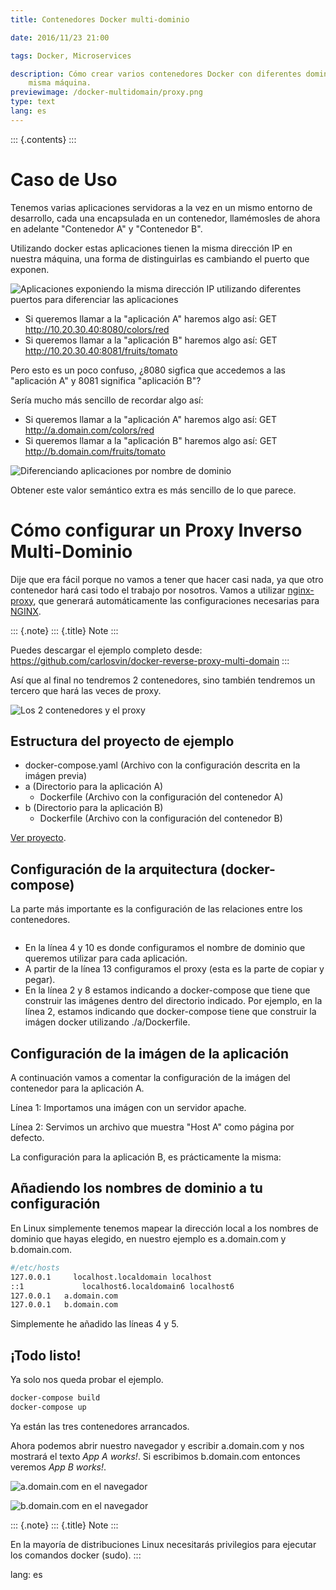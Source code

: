 ```yaml
---
title: Contenedores Docker multi-dominio

date: 2016/11/23 21:00

tags: Docker, Microservices

description: Cómo crear varios contenedores Docker con diferentes dominios en la
    misma máquina.
previewimage: /docker-multidomain/proxy.png
type: text
lang: es
---
```



::: {.contents}
:::

Caso de Uso
===========

Tenemos varias aplicaciones servidoras a la vez en un mismo entorno de
desarrollo, cada una encapsulada en un contenedor, llamémosles de ahora
en adelante \"Contenedor A\" y \"Contenedor B\".

Utilizando docker estas aplicaciones tienen la misma dirección IP en
nuestra máquina, una forma de distinguirlas es cambiando el puerto que
exponen.

![Aplicaciones exponiendo la misma dirección IP utilizando diferentes
puertos para diferenciar las aplicaciones](/docker-multidomain/ip.png)

-   Si queremos llamar a la \"aplicación A\" haremos algo así: GET
    <http://10.20.30.40:8080/colors/red>
-   Si queremos llamar a la \"aplicación B\" haremos algo así: GET
    <http://10.20.30.40:8081/fruits/tomato>

Pero esto es un poco confuso, ¿8080 sigfica que accedemos a las
\"aplicación A\" y 8081 significa \"aplicación B\"?

Sería mucho más sencillo de recordar algo así:

-   Si queremos llamar a la \"aplicación A\" haremos algo así: GET
    <http://a.domain.com/colors/red>
-   Si queremos llamar a la \"aplicación B\" haremos algo así: GET
    <http://b.domain.com/fruits/tomato>

![Diferenciando aplicaciones por nombre de
dominio](/docker-multidomain/domain.png)

Obtener este valor semántico extra es más sencillo de lo que parece.

Cómo configurar un Proxy Inverso Multi-Dominio
==============================================

Dije que era fácil porque no vamos a tener que hacer casi nada, ya que
otro contenedor hará casi todo el trabajo por nosotros. Vamos a utilizar
[nginx-proxy](https://github.com/jwilder/nginx-proxy), que generará
automáticamente las configuraciones necesarias para
[NGINX](https://www.nginx.com).

::: {.note}
::: {.title}
Note
:::

Puedes descargar el ejemplo completo desde:
<https://github.com/carlosvin/docker-reverse-proxy-multi-domain>
:::

Así que al final no tendremos 2 contenedores, sino también tendremos un
tercero que hará las veces de proxy.

![Los 2 contenedores y el proxy](/docker-multidomain/proxy.png)

Estructura del proyecto de ejemplo
----------------------------------

-   docker-compose.yaml (Archivo con la configuración descrita en la
    imágen previa)
-   a (Directorio para la aplicación A)
    -   Dockerfile (Archivo con la configuración del contenedor A)
-   b (Directorio para la aplicación B)
    -   Dockerfile (Archivo con la configuración del contenedor B)

[Ver proyecto](/listings/docker-reverse-proxy-multi-domain).

Configuración de la arquitectura (docker-compose)
-------------------------------------------------

La parte más importante es la configuración de las relaciones entre los
contenedores.

``` {.yaml}
```

-   En la línea 4 y 10 es donde configuramos el nombre de dominio que
    queremos utilizar para cada aplicación.
-   A partir de la línea 13 configuramos el proxy (esta es la parte de
    copiar y pegar).
-   En la línea 2 y 8 estamos indicando a docker-compose que tiene que
    construir las imágenes dentro del directorio indicado. Por ejemplo,
    en la línea 2, estamos indicando que docker-compose tiene que
    construir la imágen docker utilizando ./a/Dockerfile.

Configuración de la imágen de la aplicación
-------------------------------------------

A continuación vamos a comentar la configuración de la imágen del
contenedor para la aplicación A.

Línea 1: Importamos una imágen con un servidor apache.

Línea 2: Servimos un archivo que muestra \"Host A\" como página por
defecto.

La configuración para la aplicación B, es prácticamente la misma:

Añadiendo los nombres de dominio a tu configuración
---------------------------------------------------

En Linux simplemente tenemos mapear la dirección local a los nombres de
dominio que hayas elegido, en nuestro ejemplo es a.domain.com y
b.domain.com.

``` {.bash .numberLines}
#/etc/hosts
127.0.0.1     localhost.localdomain localhost
::1             localhost6.localdomain6 localhost6
127.0.0.1   a.domain.com
127.0.0.1   b.domain.com
```

Simplemente he añadido las líneas 4 y 5.

¡Todo listo!
------------

Ya solo nos queda probar el ejemplo.

``` {.bash .numberLines}
docker-compose build
docker-compose up
```

Ya están las tres contenedores arrancados.

Ahora podemos abrir nuestro navegador y escribir a.domain.com y nos
mostrará el texto *App A works!*. Si escribimos b.domain.com entonces
veremos *App B works!*.

![a.domain.com en el navegador](/docker-multidomain/a.screenshot.png)

![b.domain.com en el navegador](/docker-multidomain/b.screenshot.png)

::: {.note}
::: {.title}
Note
:::

En la mayoría de distribuciones Linux necesitarás privilegios para
ejecutar los comandos docker (sudo).
:::

lang: es
